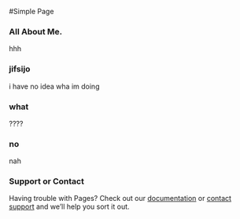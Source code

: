 #Simple Page
### All About Me.
hhh

### jifsijo
i have no idea wha im doing

### what
????

### no
nah

### Support or Contact
Having trouble with Pages? Check out our [documentation](https://help.github.com/pages) or [contact support](https://github.com/contact) and we’ll help you sort it out.
